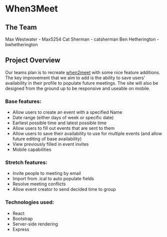 # When3Meet

## The Team

Max Westwater - Max5254
Cat Sherman - catsherman
Ben Hetherington - bwhetherington

## Project Overview

Our teams plan is to recreate [when2meet](www.when2meet.com) with some nice feature additions. The key improvement that we aim to add is the ability to save users’ availability in their profile to populate future meetings. The site will also be designed from the ground up to be responsive and useable on mobile.

### Base features:

- Allow users to create an event with a specified Name
- Date range (either days of week or specific date)
- Earliest possible time and latest possible time
- Allow users to fill out events that are sent to them
- Allow users to save their availability to use for multiple events (and allow future editing of base availability)
- View previously filled in event invites
- Mobile capabilities

### Stretch features:

- Invite people to meeting by email
- Import from .ical to auto populate fields
- Resolve meeting conflicts
- Allow event creator to send decided time to group

### Technologies used:

- React
- Bootstrap
- Server-side rendering
- Express
